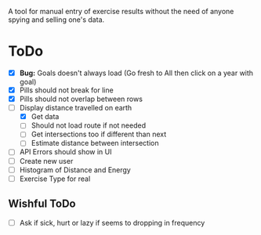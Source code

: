 A tool for manual entry of exercise results without the need of anyone spying and selling one's data.

# ToDo

- [x] **Bug:** Goals doesn't always load (Go fresh to All then click on a year with goal)
- [x] Pills should not break for line
- [x] Pills should not overlap between rows
- [ ] Display distance travelled on earth
  - [x] Get data
  - [ ] Should not load route if not needed
  - [ ] Get intersections too if different than next
  - [ ] Estimate distance between intersection
- [ ] API Errors should show in UI
- [ ] Create new user
- [ ] Histogram of Distance and Energy
- [ ] Exercise Type for real

## Wishful ToDo

- [ ] Ask if sick, hurt or lazy if seems to dropping in frequency
